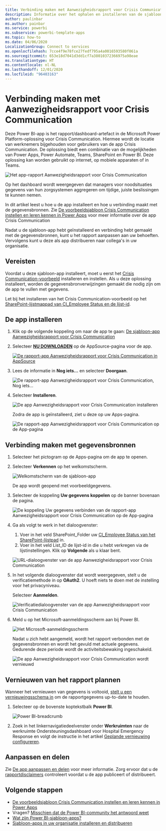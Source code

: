 ```yaml
---
title: Verbinding maken met Aanwezigheidsrapport voor Crisis Communication
description: Informatie over het ophalen en installeren van de sjabloon-app COVID-19-aanwezigheidsrapport voor Crisis Communication en het maken van verbinding met gegevens
author: paulinbar
ms.author: painbar
ms.service: powerbi
ms.subservice: powerbi-template-apps
ms.topic: how-to
ms.date: 04/06/2020
LocalizationGroup: Connect to services
ms.openlocfilehash: 7cce4f9e78fce27fedf795a4a0016593580f061a
ms.sourcegitcommit: 653e18d7041d3dd1cf7a38010372366975a98eae
ms.translationtype: HT
ms.contentlocale: nl-NL
ms.lasthandoff: 12/01/2020
ms.locfileid: "96403163"
---
```

# <a name="connect-to-the-crisis-communication-presence-report"></a>Verbinding maken met Aanwezigheidsrapport voor Crisis Communication

Deze Power BI-app is het rapport/dashboard-artefact in de Microsoft Power Platform-oplossing voor Crisis Communication. Hiermee wordt de locatie van werknemers bijgehouden voor gebruikers van de app Crisis Communication. De oplossing biedt een combinatie van de mogelijkheden van Power Apps, Power Automate, Teams, SharePoint en Power BI. Deze oplossing kan worden gebruikt op internet, op mobiele apparaten of in Teams.

![Het app-rapport Aanwezigheidsrapport voor Crisis Communication](media/service-connect-to-crisis-communication-presence-report/service-crisis-communication-presence-report.png)

Op het dashboard wordt weergegeven dat managers voor noodsituaties gegevens van hun zorgsystemen aggregeren om tijdige, juiste beslissingen te kunnen nemen.

In dit artikel leest u hoe u de app installeert en hoe u verbinding maakt met de gegevensbronnen. Zie [De voorbeeldsjabloon Crisis Communication instellen en leren kennen in Power Apps](/powerapps/maker/canvas-apps/sample-crisis-communication-app) voor meer informatie over de app Crisis Communication

Nadat u de sjabloon-app hebt geïnstalleerd en verbinding hebt gemaakt met de gegevensbronnen, kunt u het rapport aanpassen aan uw behoeften. Vervolgens kunt u deze als app distribueren naar collega's in uw organisatie.

## <a name="prerequisites"></a>Vereisten

Voordat u deze sjabloon-app installeert, moet u eerst het [Crisis Communication-voorbeeld](/powerapps/maker/canvas-apps/sample-crisis-communication-app) installeren en instellen. Als u deze oplossing installeert, worden de gegevensbronverwijzingen gemaakt die nodig zijn om de app te vullen met gegevens.

Let bij het installeren van het Crisis Communication-voorbeeld op het [SharePoint-lijstmappad van CI_Employee Status en de lijst-id](/powerapps/maker/canvas-apps/sample-crisis-communication-app#monitor-office-absences-with-power-bi).

## <a name="install-the-app"></a>De app installeren

1. Klik op de volgende koppeling om naar de app te gaan: [De sjabloon-app Aanwezigheidsrapport voor Crisis Communication](https://appsource.microsoft.com/en-us/product/power-bi/pbi-contentpacks.crisiscomms)

1. Selecteer [**NU DOWNLOADEN**](https://appsource.microsoft.com/en-us/product/power-bi/pbi-contentpacks.crisiscomms) op de AppSource-pagina voor de app.

    [![De rapport-app Aanwezigheidsrapport voor Crisis Communication in AppSource](media/service-connect-to-crisis-communication-presence-report/service-crisis-communication-presence-report-app-appsource-get-it-now.png)](https://appsource.microsoft.com/en-us/product/power-bi/pbi-contentpacks.crisiscomms)

1. Lees de informatie in **Nog iets...** en selecteer **Doorgaan**.

    ![De rapport-app Aanwezigheidsrapport voor Crisis Communication, Nog iets...](media/service-connect-to-crisis-communication-presence-report/service-crisis-communication-presence-report-1-more-thing.png)

1. Selecteer **Installeren**. 

    ![De app Aanwezigheidsrapport voor Crisis Communication installeren](media/service-connect-to-crisis-communication-presence-report/service-crisis-communication-presence-report-select-install.png)

    Zodra de app is geïnstalleerd, ziet u deze op uw Apps-pagina.

   ![De rapport-app Aanwezigheidsrapport voor Crisis Communication op de App-pagina](media/service-connect-to-crisis-communication-presence-report/service-crisis-communication-presence-report-app-apps-page-icon.png)

## <a name="connect-to-data-sources"></a>Verbinding maken met gegevensbronnen

1. Selecteer het pictogram op de Apps-pagina om de app te openen.

1. Selecteer **Verkennen** op het welkomstscherm.

   ![Welkomstscherm van de sjabloon-app](media/service-connect-to-crisis-communication-presence-report/service-crisis-communication-presence-report-app-splash-screen.png)

   De app wordt geopend met voorbeeldgegevens.

1. Selecteer de koppeling **Uw gegevens koppelen** op de banner bovenaan de pagina.

   ![De koppeling Uw gegevens verbinden van de rapport-app Aanwezigheidsrapport voor Crisis Communication op de App-pagina](media/service-connect-to-crisis-communication-presence-report/service-crisis-communication-presence-report-app-connect-data.png)

1. Ga als volgt te werk in het dialoogvenster:
   1. Voer in het veld SharePoint_Folder uw [CI_Employee Status van het SharePoint-lijstpad](/powerapps/maker/canvas-apps/sample-crisis-communication-app#monitor-office-absences-with-power-bi) in.
   1. Voer in het veld List_ID de lijst-id in die u hebt verkregen via de lijstinstellingen. Klik op **Volgende** als u klaar bent.

   ![URL-dialoogvenster van de app Aanwezigheidsrapport voor Crisis Communication](media/service-connect-to-crisis-communication-presence-report/service-crisis-communication-presence-report-app-url-dialog.png)

1. In het volgende dialoogvenster dat wordt weergegeven, stelt u de verificatiemethode in op **OAuth2**. U hoeft niets te doen met de instelling voor het privacyniveau.

   Selecteer **Aanmelden**.

   ![Verificatiedialoogvenster van de app Aanwezigheidsrapport voor Crisis Communication](media/service-connect-to-crisis-communication-presence-report/service-crisis-communication-presence-report-app-authentication-dialog.png)

1. Meld u op het Microsoft-aanmeldingsscherm aan bij Power BI.

   ![Het Microsoft-aanmeldingsscherm](media/service-connect-to-crisis-communication-presence-report/service-crisis-communication-presence-report-app-microsoft-login.png)

   Nadat u zich hebt aangemeld, wordt het rapport verbonden met de gegevensbronnen en wordt het gevuld met actuele gegevens. Gedurende deze periode wordt de activiteitsbewaking ingeschakeld.

   ![De app Aanwezigheidsrapport voor Crisis Communication wordt vernieuwd](media/service-connect-to-crisis-communication-presence-report/service-crisis-communication-presence-report-app-refresh-monitor.png)

## <a name="schedule-report-refresh"></a>Vernieuwen van het rapport plannen

Wanneer het vernieuwen van gegevens is voltooid, [stelt u een vernieuwingsschema in](../connect-data/refresh-scheduled-refresh.md) om de rapportgegevens up-to-date te houden.

1. Selecteer op de bovenste koptekstbalk **Power BI**.

   ![Power BI-breadcrumb](media/service-connect-to-crisis-communication-presence-report/service-crisis-communication-presence-report-app-powerbi-breadcrumb.png)

1. Zoek in het linkernavigatiedeelvenster onder **Werkruimten** naar de werkruimte Ondersteuningsdashboard voor Hospital Emergency Response en volgt de instructie in het artikel [Geplande vernieuwing configureren](../connect-data/refresh-scheduled-refresh.md).

## <a name="customize-and-share"></a>Aanpassen en delen

Zie [De app aanpassen en delen](../connect-data/service-template-apps-install-distribute.md#customize-and-share-the-app) voor meer informatie. Zorg ervoor dat u de [rapportdisclaimers](../create-reports/sample-covid-19-us.md#disclaimers) controleert voordat u de app publiceert of distribueert.

## <a name="next-steps"></a>Volgende stappen
* [De voorbeeldsjabloon Crisis Communication instellen en leren kennen in Power Apps](/powerapps/maker/canvas-apps/sample-crisis-communication-app)
* Vragen? [Misschien dat de Power BI-community het antwoord weet](https://community.powerbi.com/)
* [Wat zijn Power BI-sjabloon-apps?](../connect-data/service-template-apps-overview.md)
* [Sjabloon-apps in uw organisatie installeren en distribueren](../connect-data/service-template-apps-install-distribute.md)